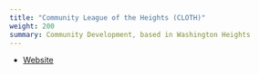 ```yaml
---
title: "Community League of the Heights (CLOTH)"
weight: 200
summary: Community Development, based in Washington Heights
---
```


* [Website](https://www.cloth159.org/)